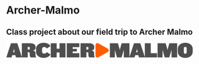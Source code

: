 # Archer-Malmo

## Class project about our field trip to Archer Malmo

<a target="_blank" href="http://archermalmo.com/"><img class="archerLogo" src="img/archer.png"></a>
